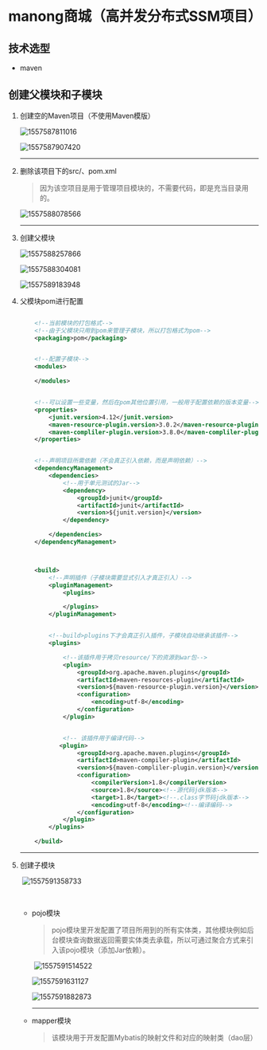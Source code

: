# manong商城（高并发分布式SSM项目）

## 技术选型

- maven

## 创建父模块和子模块

1. 创建空的Maven项目（不使用Maven模版）

   ![1557587811016](D:\ChangefunStudy\JAVA_FrameWork_NOTE\SSM整合\文字笔记\img\创建项目1.png)

   ![1557587907420](D:\ChangefunStudy\JAVA_FrameWork_NOTE\SSM整合\文字笔记\img\创建项目2.png)

   ---

2. 删除该项目下的src/、pom.xml

   > 因为该空项目是用于管理项目模块的，不需要代码，即是充当目录用的。

   ![1557588078566](D:\ChangefunStudy\JAVA_FrameWork_NOTE\SSM整合\文字笔记\img\创建项目3.png)

   ---

3. 创建父模块

   ![1557588257866](D:\ChangefunStudy\JAVA_FrameWork_NOTE\SSM整合\文字笔记\img\创建父模块1.png)

   ![1557588304081](D:\ChangefunStudy\JAVA_FrameWork_NOTE\SSM整合\文字笔记\img\创建父模块2.png)

   ![1557589183948](D:\ChangefunStudy\JAVA_FrameWork_NOTE\SSM整合\文字笔记\img\创建父模块3.png)

4. 父模块pom进行配置

   ```xml
   
       <!--当前模块的打包格式-->
       <!--由于父模块只用到pom来管理子模块，所以打包格式为pom-->
       <packaging>pom</packaging>
   
   
       <!--配置子模块-->
       <modules>
   
       </modules>
   
   
       <!--可以设置一些变量，然后在pom其他位置引用，一般用于配置依赖的版本变量-->
       <properties>
           <junit.version>4.12</junit.version>
           <maven-resource-plugin.version>3.0.2</maven-resource-plugin.version>
           <maven-compliler-plugin.version>3.8.0</maven-compliler-plugin.version>
       </properties>
   
   
       <!--声明项目所需依赖（不会真正引入依赖，而是声明依赖）-->
       <dependencyManagement>
           <dependencies>
               <!--用于单元测试的Jar-->
               <dependency>
                   <groupId>junit</groupId>
                   <artifactId>junit</artifactId>
                   <version>${junit.version}</version>
               </dependency>
   
           </dependencies>
       </dependencyManagement>
   
   
   
       <build>
           <!--声明插件（子模块需要显式引入才真正引入）-->
           <pluginManagement>
               <plugins>
   
               </plugins>
           </pluginManagement>
   
   
           <!--build>plugins下才会真正引入插件，子模块自动继承该插件-->
           <plugins>
   
               <!--该插件用于拷贝resource/下的资源到war包-->
               <plugin>
                   <groupId>org.apache.maven.plugins</groupId>
                   <artifactId>maven-resources-plugin</artifactId>
                   <version>${maven-resource-plugin.version}</version>
                   <configuration>
                       <encoding>utf-8</encoding>
                   </configuration>
               </plugin>
   
   
               <!-- 该插件用于编译代码-->
              <plugin>
                   <groupId>org.apache.maven.plugins</groupId>
                   <artifactId>maven-compiler-plugin</artifactId>
                   <version>${maven-compliler-plugin.version}</version>
                   <configuration>
                       <compilerVersion>1.8</compilerVersion>
                       <source>1.8</source><!--源代码jdk版本-->
                       <target>1.8</target><!--.class字节码jdk版本-->
                       <encoding>utf-8</encoding><!--编译编码-->
                   </configuration>
               </plugin>
           </plugins>
   
       </build>
   
   ```

   ---

5. 创建子模块

   ​	![1557591358733](D:\ChangefunStudy\JAVA_FrameWork_NOTE\SSM整合\文字笔记\img\创建子模块1.png)

   <br>

   - pojo模块

     > pojo模块里开发配置了项目所用到的所有实体类，其他模块例如后台模块查询数据返回需要实体类去承载，所以可通过聚合方式来引入该pojo模块（添加Jar依赖）。

     ​	![1557591514522](D:\ChangefunStudy\JAVA_FrameWork_NOTE\SSM整合\文字笔记\img\创建子模块2.png)

     ![1557591631127](D:\ChangefunStudy\JAVA_FrameWork_NOTE\SSM整合\文字笔记\img\创建子模块3.png)

     ![1557591882873](D:\ChangefunStudy\JAVA_FrameWork_NOTE\SSM整合\文字笔记\img\创建子模块4.png)

     ---

   - mapper模块

     > 该模块用于开发配置Mybatis的映射文件和对应的映射类（dao层）